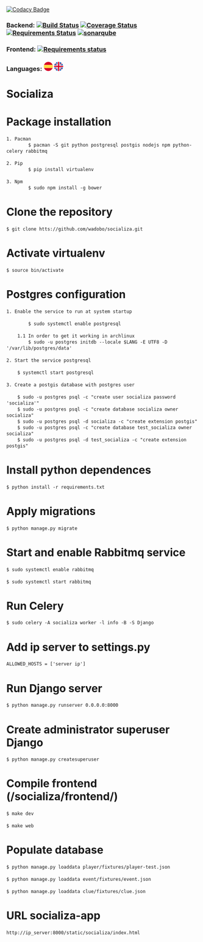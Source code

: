 [![Codacy Badge](https://api.codacy.com/project/badge/Grade/f517680e64c14e428ecb046364efbb48)](https://www.codacy.com/app/virako-9/socializa?utm_source=github.com&amp;utm_medium=referral&amp;utm_content=wadobo/socializa&amp;utm_campaign=Badge_Grade)

### Backend: [![Build Status](https://travis-ci.org/wadobo/socializa.svg?branch=master)](https://travis-ci.org/wadobo/socializa) [![Coverage Status](https://coveralls.io/repos/github/wadobo/socializa/badge.svg?branch=master)](https://coveralls.io/github/wadobo/socializa?branch=master) [![Requirements Status](https://requires.io/github/wadobo/socializa/requirements.svg?branch=master)](https://requires.io/github/wadobo/socializa/requirements/?branch=master) [![sonarqube](https://sonarqube.com/api/badges/gate?key=socializa)](https://sonarqube.com/dashboard/index/socializa)

### Frontend: [![Requirements status](https://www.versioneye.com/user/projects/58ba22dc8be8c8003d07eda3/badge.svg)](https://www.versioneye.com/user/projects/58ba22dc8be8c8003d07eda3?child=summary#tab-dependencies)

### Languages:  [![Spanish](/readme/icons/es.png)](/readme/archlinux/es/README.md) [![English](/readme/icons/en.png)](/readme/archlinux/en/README.md)

# Socializa

# Package installation

    1. Pacman
        	$ pacman -S git python postgresql postgis nodejs npm python-celery rabbitmq

    2. Pip
        	$ pip install virtualenv

    3. Npm
        	$ sudo npm install -g bower


# Clone the repository

	$ git clone htts://github.com/wadobo/socializa.git

# Activate virtualenv

	$ source bin/activate

# Postgres configuration

    1. Enable the service to run at system startup

        	$ sudo systemctl enable postgresql

        1.1	In order to get it working in archlinux
            $ sudo -u postgres initdb --locale $LANG -E UTF8 -D '/var/lib/postgres/data'

	2. Start the service postgresql

        $ systemctl start postgresql

    3. Create a postgis database with postgres user

        $ sudo -u postgres psql -c "create user socializa password 'socializa'"
        $ sudo -u postgres psql -c "create database socializa owner socializa"
        $ sudo -u postgres psql -d socializa -c "create extension postgis"
        $ sudo -u postgres psql -c "create database test_socializa owner socializa"
        $ sudo -u postgres psql -d test_socializa -c "create extension postgis"


# Install python dependences

	$ python install -r requirements.txt

# Apply migrations

	$ python manage.py migrate

# Start and enable Rabbitmq service

    $ sudo systemctl enable rabbitmq

    $ sudo systemctl start rabbitmq

# Run Celery

    $ sudo celery -A socializa worker -l info -B -S Django

# Add ip server to settings.py

	ALLOWED_HOSTS = ['server ip']

# Run Django server

	$ python manage.py runserver 0.0.0.0:8000

# Create administrator superuser Django

	$ python manage.py createsuperuser

# Compile frontend (/socializa/frontend/)

	$ make dev

	$ make web

#   Populate database

    $ python manage.py loaddata player/fixtures/player-test.json

	$ python manage.py loaddata event/fixtures/event.json

	$ python manage.py loaddata clue/fixtures/clue.json

# URL socializa-app 

    http://ip_server:8000/static/socializa/index.html
